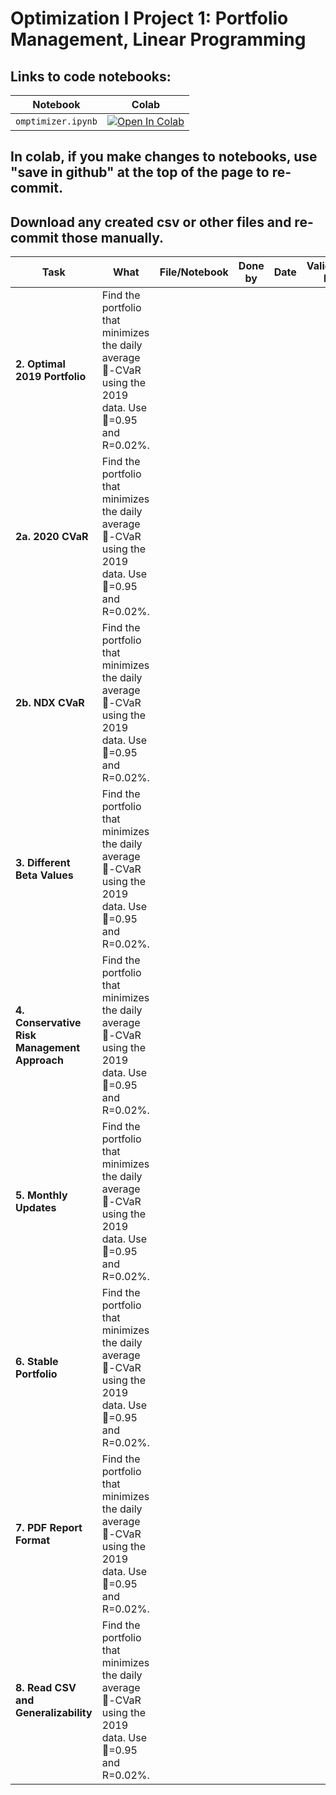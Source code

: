 # Optimization I Project 1: Portfolio Management, Linear Programming

## Links to code notebooks:

| Notebook        | Colab |
|-----------------|-------|
| `omptimizer.ipynb` | [![Open In Colab](https://colab.research.google.com/assets/colab-badge.svg)](https://colab.research.google.com/github/AHMerrill/Unstructured-Data-1/blob/main/Assignment_1.ipynb) | 

## In colab, if you make changes to notebooks, use "save in github" at the top of the page to re-commit.
## Download any created csv or other files and re-commit those manually.

| Task                           | What                                                                                                                             | File/Notebook | Done by | Date | Validated by | Notes / PR |
| ------------------------------ | -------------------------------------------------------------------------------------------------------------------------------- | ------------- | ------- | ---- | ------------ | ---------- |
| **2. Optimal 2019 Portfolio**         | Find the portfolio that minimizes the daily average -CVaR using the 2019 data. Use =0.95 and R=0.02%.                      |  |         |      |              |       |
| **2a. 2020 CVaR**         | Find the portfolio that minimizes the daily average -CVaR using the 2019 data. Use =0.95 and R=0.02%.                      |  |         |      |              |       |
| **2b. NDX CVaR**         | Find the portfolio that minimizes the daily average -CVaR using the 2019 data. Use =0.95 and R=0.02%.                      |  |         |      |              |       |
| **3. Different Beta Values**         | Find the portfolio that minimizes the daily average -CVaR using the 2019 data. Use =0.95 and R=0.02%.                      |  |         |      |              |       |
| **4. Conservative Risk Management Approach**         | Find the portfolio that minimizes the daily average -CVaR using the 2019 data. Use =0.95 and R=0.02%.                      |  |         |      |              |       |
| **5. Monthly Updates**         | Find the portfolio that minimizes the daily average -CVaR using the 2019 data. Use =0.95 and R=0.02%.                      |  |         |      |              |       |
| **6. Stable Portfolio**         | Find the portfolio that minimizes the daily average -CVaR using the 2019 data. Use =0.95 and R=0.02%.                      |  |         |      |              |       |
| **7. PDF Report Format**         | Find the portfolio that minimizes the daily average -CVaR using the 2019 data. Use =0.95 and R=0.02%.                      |  |         |      |              |       |
| **8. Read CSV and Generalizability**         | Find the portfolio that minimizes the daily average -CVaR using the 2019 data. Use =0.95 and R=0.02%.                      |  |         |      |              |       |

